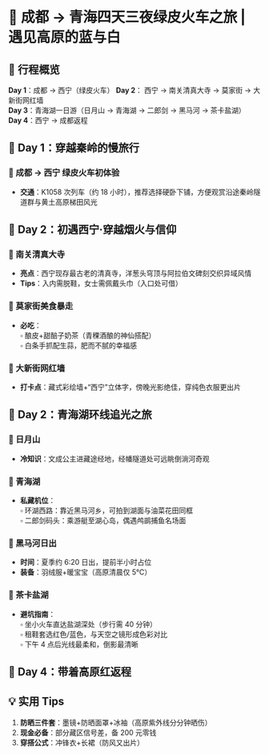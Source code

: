 # 🚂 成都 → 青海四天三夜绿皮火车之旅 | 遇见高原的蓝与白

## 📅 行程概览

**Day 1**：成都 → 西宁（绿皮火车）
**Day 2**： 西宁 → 南关清真大寺 → 莫家街 → 大新街网红墙  
**Day 3**：青海湖一日游（日月山 → 青海湖 → 二郎剑 → 黑马河 → 茶卡盐湖）  
**Day 4**：西宁 → 成都返程

## 🚂 Day 1：穿越秦岭的慢旅行

### 🌄 成都 → 西宁 绿皮火车初体验

- **交通**：K1058 次列车（约 18 小时），推荐选择硬卧下铺，方便观赏沿途秦岭隧道群与黄土高原梯田风光

## 📅 Day 2：初遇西宁·穿越烟火与信仰

### 🕌 南关清真大寺

- **亮点**：西宁现存最古老的清真寺，洋葱头穹顶与阿拉伯文碑刻交织异域风情
- **Tips**：入内需脱鞋，女士需佩戴头巾（入口处可借）

### 🍜 莫家街美食暴走

- **必吃**：  
  ▫️ 酿皮+甜醅子奶茶（青稞酒酿的神仙搭配）  
  ▫️ 白条手抓配生蒜，肥而不腻的幸福感

### 📸 大新街网红墙

- **打卡点**：藏式彩绘墙+“西宁”立体字，傍晚光影绝佳，穿纯色衣服更出片

## 🌊 Day 2：青海湖环线追光之旅

### 🌄 日月山

- **冷知识**：文成公主进藏途经地，经幡隧道处可远眺倒淌河奇观

### 💙 青海湖

- **私藏机位**：  
  ▫️ 环湖西路：靠近黑马河乡，可拍到湖面与油菜花田同框  
  ▫️ 二郎剑码头：乘游艇至湖心岛，偶遇鸬鹚捕鱼名场面

### 🌅 黑马河日出

- **时间**：夏季约 6:20 日出，提前半小时占位
- **装备**：羽绒服+暖宝宝（高原清晨仅 5℃）

### 🧂 茶卡盐湖

- **避坑指南**：  
  ▫️ 坐小火车直达盐湖深处（步行需 40 分钟）  
  ▫️ 租鞋套选红色/蓝色，与天空之镜形成色彩对比  
  ▫️ 下午 4 点后光线最柔和，倒影最清晰

## 🚞 Day 4：带着高原红返程

## 💡 实用 Tips

1. **防晒三件套**：墨镜+防晒面罩+冰袖（高原紫外线分分钟晒伤）
2. **现金必备**：部分藏区信号差，备 200 元零钱
3. **穿搭公式**：冲锋衣+长裙（防风又出片）
